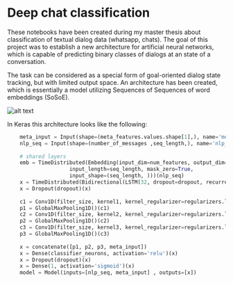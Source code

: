 # Deep chat classification

These notebooks have been created during my master thesis about classification of textual dialog data (whatsapp, chats).
The goal of this project was to establish a new architecture for artificial neural networks, which is capable of predicting binary classes of dialogs at an state of a conversation. 

The task can be considered as a special form of goal-oriented dialog state tracking, but with limited output space.
An architecture has been created, which is essentially a model utilizing Sequences of Sequences of word embeddings (SoSoE). 

![alt text](http://digital-thinking.de/wp-content/uploads/2018/07/final.png)

In Keras this architecture looks like the following: 

```python    
    meta_input = Input(shape=(meta_features.values.shape[1],), name='meta_input')
    nlp_seq = Input(shape=(number_of_messages ,seq_length,), name='nlp_input')
    
    # shared layers
    emb = TimeDistributed(Embedding(input_dim=num_features, output_dim=embedding_size,
                    input_length=seq_length, mask_zero=True,
                    input_shape=(seq_length, )))(nlp_seq)    
    x = TimeDistributed(Bidirectional(LSTM(32, dropout=dropout, recurrent_dropout=0.3, kernel_regularizer=regularizers.l2(0.01))))(emb)      
    x = Dropout(dropout)(x)
    
    c1 = Conv1D(filter_size, kernel1, kernel_regularizer=regularizers.l2(kernel_reg))(x)
    p1 = GlobalMaxPooling1D()(c1)
    c2 = Conv1D(filter_size, kernel2, kernel_regularizer=regularizers.l2(kernel_reg))(x)
    p2 = GlobalMaxPooling1D()(c2)
    c3 = Conv1D(filter_size, kernel3, kernel_regularizer=regularizers.l2(kernel_reg))(x)
    p3 = GlobalMaxPooling1D()(c3)
    
    x = concatenate([p1, p2, p3, meta_input])    
    x = Dense(classifier_neurons, activation='relu')(x)
    x = Dropout(dropout)(x)
    x = Dense(1, activation='sigmoid')(x)        
    model = Model(inputs=[nlp_seq, meta_input] , outputs=[x])
   
   ```


